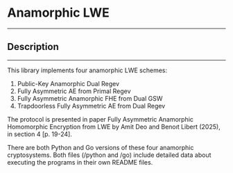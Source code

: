 # Anamorphic LWE 

---

## Description 

---
This library implements four anamorphic LWE schemes:
1. Public-Key Anamorphic Dual Regev
2. Fully Asymmetric AE from Primal Regev 
3. Fully Asymmetric Anamorphic FHE from Dual GSW
4. Trapdoorless Fully Asymmetric AE from Dual Regev


The protocol is presented in paper Fully Asymmetric Anamorphic Homomorphic Encryption from LWE 
by Amit Deo and  Benoıt Libert (2025), in section 4 [p. 19-24]. 

There are both Python and Go versions of these four anamorphic cryptosystems. Both files (/python and /go) include detailed data about executing
the programs in their own README files. 

